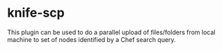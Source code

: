 knife-scp
=============

This plugin can be used to do a parallel upload of files/folders from local machine to set of nodes identified by a Chef search query.
